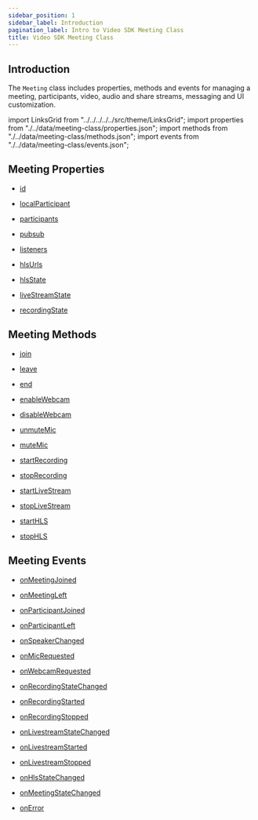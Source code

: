 ```yaml
---
sidebar_position: 1
sidebar_label: Introduction
pagination_label: Intro to Video SDK Meeting Class
title: Video SDK Meeting Class
---
```


<div class="sdk-api-ref">

## Introduction

The `Meeting` class includes properties, methods and events for managing a meeting, participants, video, audio and share streams, messaging and UI customization.

import LinksGrid from "../../../../../src/theme/LinksGrid";
import properties from "./../data/meeting-class/properties.json";
import methods from "./../data/meeting-class/methods.json";
import events from "./../data/meeting-class/events.json";

## Meeting Properties

<div class="row">

<div class="col col--4 margin-bottom--sm" >

- [id](./properties#id)

</div>
<div class="col col--4 margin-bottom--sm" >

- [localParticipant](./properties#localparticipant)

</div>
<div class="col col--4 margin-bottom--sm" >

- [participants](./properties#participants)

</div>
<div class="col col--4 margin-bottom--sm" >

- [pubsub](./pubsub)

</div>
<div class="col col--4 margin-bottom--sm" >

- [listeners](./properties#listeners)

</div>
<div class="col col--4 margin-bottom--sm" >

- [hlsUrls](./properties#hlsurls)

</div>
<div class="col col--4 margin-bottom--sm" >

- [hlsState](./properties#hlsstate)

</div>
<div class="col col--4 margin-bottom--sm" >

- [liveStreamState](./properties#livestreamstate)

</div>
<div class="col col--4 margin-bottom--sm" >

- [recordingState](./properties#recordingstate)

</div>

</div>

## Meeting Methods

<div class="row">

<div class="col col--4 margin-bottom--sm" >

- [join](./methods#join)

</div>
<div class="col col--4 margin-bottom--sm" >

- [leave](./methods#leave)

</div>
<div class="col col--4 margin-bottom--sm" >

- [end](./methods#end)

</div>
<div class="col col--4 margin-bottom--sm" >

- [enableWebcam](./methods#enablewebcam)

</div>
<div class="col col--4 margin-bottom--sm" >

- [disableWebcam](./methods#disablewebcam)

</div>
<div class="col col--4 margin-bottom--sm" >

- [unmuteMic](./methods#unmutemic)

</div>
<div class="col col--4 margin-bottom--sm" >

- [muteMic](./methods#mutemic)

</div>
<div class="col col--4 margin-bottom--sm" >

- [startRecording](./methods#startrecording)

</div>
<div class="col col--4 margin-bottom--sm" >

- [stopRecording](./methods#stoprecording)

</div>
<div class="col col--4 margin-bottom--sm" >

- [startLiveStream](./methods#startlivestream)

</div>
<div class="col col--4 margin-bottom--sm" >

- [stopLiveStream](./methods#stoplivestream)

</div>
<div class="col col--4 margin-bottom--sm" >

- [startHLS](./methods#starthls)

</div>
<div class="col col--4 margin-bottom--sm" >

- [stopHLS](./methods#stophls)

</div>

</div>

## Meeting Events

<div class="row">

<div class="col col--4 margin-bottom--sm" >

- [onMeetingJoined](./events#onmeetingjoined)

</div>
<div class="col col--4 margin-bottom--sm" >

- [onMeetingLeft](./events#onmeetingleft)

</div>
<div class="col col--4 margin-bottom--sm" >

- [onParticipantJoined](./events#onparticipantjoined)

</div>
<div class="col col--4 margin-bottom--sm" >

- [onParticipantLeft](./events#onparticipantleft)

</div>
<div class="col col--4 margin-bottom--sm" >

- [onSpeakerChanged](./events#onspeakerchanged)

</div>
<div class="col col--4 margin-bottom--sm" >

- [onMicRequested](./events#onmicrequested)

</div>
<div class="col col--4 margin-bottom--sm" >

- [onWebcamRequested](./events#onwebcamrequested)

</div>
<div class="col col--4 margin-bottom--sm" >

- [onRecordingStateChanged](./events#onrecordingstatechanged)

</div>
<div class="col col--4 margin-bottom--sm" >

- [onRecordingStarted](./events#onrecordingstarted)

</div>
<div class="col col--4 margin-bottom--sm" >

- [onRecordingStopped](./events#onrecordingstopped)

</div>
<div class="col col--4 margin-bottom--sm" >

- [onLivestreamStateChanged](./events#onlivestreamstatechanged)

</div>
<div class="col col--4 margin-bottom--sm" >

- [onLivestreamStarted](./events#onlivestreamstarted)

</div>
<div class="col col--4 margin-bottom--sm" >

- [onLivestreamStopped](./events#onlivestreamstopped)

</div>
<div class="col col--4 margin-bottom--sm" >

- [onHlsStateChanged](./events#onhlsstatechanged)

</div>
<div class="col col--4 margin-bottom--sm" >

- [onMeetingStateChanged](./events#onmeetingstatechanged)

</div>
<div class="col col--4 margin-bottom--sm" >

- [onError](./events#onerror)

</div>

</div>

</div>
